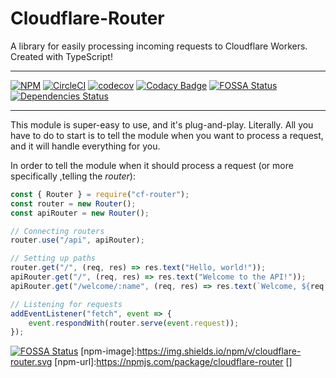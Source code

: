 Cloudflare-Router
===============
A library for easily processing incoming requests to Cloudflare Workers. Created with TypeScript!

----
[![NPM](https://img.shields.io/npm/v/cloudflare-router.svg?maxAge=3600&style=flat-square)](https://npmjs.com/package/bloxy)
[![CircleCI](https://circleci.com/gh/circleci/circleci-docs.svg?style=svg)](https://circleci.com/gh/circleci/circleci-docs)
[![codecov](https://codecov.io/gh/Visualizememe/cloudflare-router/branch/main/graph/badge.svg)](https://codecov.io/gh/Visualizememe/cloudflare-router)
[![Codacy Badge](https://api.codacy.com/project/badge/Grade/97059473b41c44238c5698963065f47a)](https://www.codacy.com/manual/Visualizememe1/node-cf-router?utm_source=github.com&amp;utm_medium=referral&amp;utm_content=Visualizememe/node-cf-router&amp;utm_campaign=Badge_Grade)
[![FOSSA Status](https://app.fossa.com/api/projects/git%2Bgithub.com%2FVisualizememe%2Fnode-cf-router.svg?type=shield)](https://app.fossa.com/projects/git%2Bgithub.com%2FVisualizememe%2Fnode-cf-router?ref=badge_shield)
[![Dependencies Status](https://status.david-dm.org/gh/Visualizememe/cloudflare-router.svg)](https://david-dm.org/Visualizememe/cloudflare-router)

----


This module is super-easy to use, and it's plug-and-play. Literally. All you have to do to start
is to tell the module when you want to process a request, and it will handle everything for you.

In order to tell the module when it should process a request (or more specifically ,telling the *router*):
```JavaScript
const { Router } = require("cf-router");
const router = new Router();
const apiRouter = new Router();

// Connecting routers
router.use("/api", apiRouter);

// Setting up paths
router.get("/", (req, res) => res.text("Hello, world!"));
apiRouter.get("/", (req, res) => res.text("Welcome to the API!"));
apiRouter.get("/welcome/:name", (req, res) => res.text(`Welcome, ${req.params.name}`));

// Listening for requests
addEventListener("fetch", event => {
    event.respondWith(router.serve(event.request));
});

```


[![FOSSA Status](https://app.fossa.com/api/projects/git%2Bgithub.com%2FVisualizememe%2Fnode-cf-router.svg?type=large)](https://app.fossa.com/projects/git%2Bgithub.com%2FVisualizememe%2Fnode-cf-router?ref=badge_large)
[npm-image]:https://img.shields.io/npm/v/cloudflare-router.svg
[npm-url]:https://npmjs.com/package/cloudflare-router
[]
